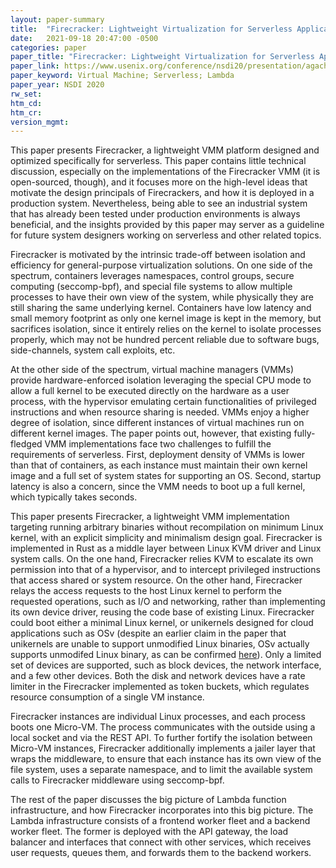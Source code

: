 ```yaml
---
layout: paper-summary
title:  "Firecracker: Lightweight Virtualization for Serverless Applications"
date:   2021-09-18 20:47:00 -0500
categories: paper
paper_title: "Firecracker: Lightweight Virtualization for Serverless Applications"
paper_link: https://www.usenix.org/conference/nsdi20/presentation/agache
paper_keyword: Virtual Machine; Serverless; Lambda
paper_year: NSDI 2020
rw_set:
htm_cd:
htm_cr:
version_mgmt:
--- 
```


This paper presents Firecracker, a lightweight VMM platform designed and optimized specifically for serverless. 
This paper contains little technical discussion, especially on the implementations of the Firecracker VMM (it is 
open-sourced, though), and it focuses more on the high-level ideas that motivate the design principals of 
Firecrackers, and how it is deployed in a production system. 
Nevertheless, being able to see an industrial system that has already been tested under production environments 
is always beneficial, and the insights provided by this paper may server as a guideline for future system designers 
working on serverless and other related topics.

Firecracker is motivated by the intrinsic trade-off between isolation and efficiency for general-purpose virtualization
solutions. On one side of the spectrum, containers leverages namespaces, control groups, secure computing 
(seccomp-bpf), and special file systems to allow multiple processes to have their own view of the system, while 
physically they are still sharing the same underlying kernel. Containers have low latency and small memory footprint as
only one kernel image is kept in the memory, but sacrifices isolation, since it entirely relies on the kernel to
isolate processes properly, which may not be hundred percent reliable due to software bugs, side-channels, system
call exploits, etc.

At the other side of the spectrum, virtual machine managers (VMMs) provide hardware-enforced isolation leveraging 
the special CPU mode to allow a full kernel to be executed directly on the hardware as a user process, with the 
hypervisor emulating certain functionalities of privileged instructions and when resource sharing is needed.
VMMs enjoy a higher degree of isolation, since different instances of virtual machines run on different kernel
images. The paper points out, however, that existing fully-fledged VMM implementations face two challenges to 
fulfill the requirements of serverless. First, deployment density of VMMs is lower than that of containers, as each
instance must maintain their own kernel image and a full set of system states for supporting an OS.
Second, startup latency is also a concern, since the VMM needs to boot up a full kernel, which typically takes
seconds.

This paper presents Firecracker, a lightweight VMM implementation targeting running arbitrary binaries without
recompilation on minimum Linux kernel, with an explicit simplicity and minimalism design goal.
Firecracker is implemented in Rust as a middle layer between Linux KVM driver and Linux system calls. 
On the one hand, Firecracker relies KVM to escalate its own permission into that of a hypervisor, and to intercept 
privileged instructions that access shared or system resource. On the other hand, Firecracker relays the access
requests to the host Linux kernel to perform the requested operations, such as I/O and networking, rather than 
implementing its own device driver, reusing the code base of existing Linux.
Firecracker could boot either a minimal Linux kernel, or unikernels designed for cloud applications such as OSv
(despite an earlier claim in the paper that unikernels are unable to support unmodified Linux binaries, OSv actually
supports unmodifed Linux binary, as can be confirmed [here](https://github.com/cloudius-systems/osv/wiki/Components-of-OSv)).
Only a limited set of devices are supported, such as block devices, the network interface, and a few other devices.
Both the disk and network devices have a rate limiter in the Firecracker implemented as token buckets, which regulates
resource consumption of a single VM instance.

Firecracker instances are individual Linux processes, and each process boots one Micro-VM. 
The process communicates with the outside using a local socket and via the REST API. To further fortify the isolation
between Micro-VM instances, Firecracker additionally implements a jailer layer that wraps the middleware, to ensure
that each instance has its own view of the file system, uses a separate namespace, and to limit the available system
calls to Firecracker middleware using seccomp-bpf.

The rest of the paper discusses the big picture of Lambda function infrastructure, and how Firecracker incorporates 
into this big picture. The Lambda infrastructure consists of a frontend worker fleet and a backend worker fleet.
The former is deployed with the API gateway, the load balancer and interfaces that connect with other services,
which receives user requests, queues them, and forwards them to the backend workers. 

